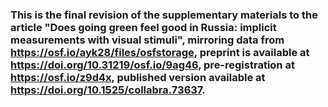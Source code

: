 ### This is the final revision of the supplementary materials to the article "Does going green feel good in Russia: implicit measurements with visual stimuli", mirroring data from https://osf.io/ayk28/files/osfstorage, preprint is available at https://doi.org/10.31219/osf.io/9ag46, pre-registration at https://osf.io/z9d4x, published version available at https://doi.org/10.1525/collabra.73637.

